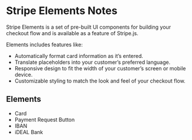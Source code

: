 # Stripe Elements Notes

Stripe Elements is a set of pre-built UI components for building your checkout
flow and is available as a feature of Stripe.js. 

Elements includes features like:

- Automatically format card information as it’s entered.
- Translate placeholders into your customer’s preferred language.
- Responsive design to fit the width of your customer’s screen or mobile device.
- Customizable styling to match the look and feel of your checkout flow.


## Elements

- Card
- Payment Request Button
- IBAN
- iDEAL Bank
